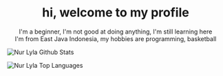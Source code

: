 <h1 align="center">hi, welcome to my profile</h1>
<p align="center">
  I'm a beginner, I'm not good at doing anything, I'm still learning here<br>I'm from East Java Indonesia, my hobbies are programming, basketball
</p>
<p href="https://github.com/NLyla"><img alt="Nur Lyla Github Stats" src="https://denvercoder1-github-readme-stats.vercel.app/api?username=NLyla&show_icons=true&count_private=true&theme=react&border_color=C8AEE9&bg_color=0D1117&title_color=C8AEE9&icon_color=C8AEE9" /></p>
<p href="https://github.com/NLyla"><img alt="Nur Lyla Top Languages" src="https://denvercoder1-github-readme-stats.vercel.app/api/top-langs/?username=NLyla&langs_count=8&layout=compact&theme=react&border_color=C8AEE9&bg_color=0D1117&title_color=C8AEE9&icon_color=C8AEE9" /></p>
